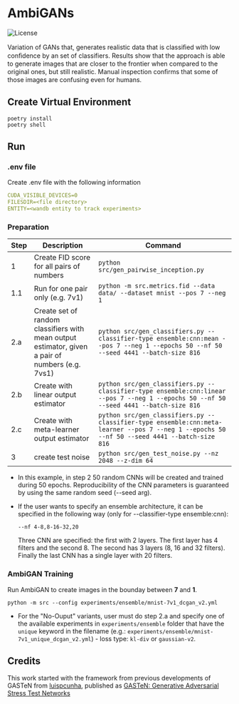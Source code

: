 # AmbiGANs

![License](https://img.shields.io/static/v1?label=license&message=CC-BY-NC-ND-4.0&color=green)

Variation of GANs that, generates realistic data that is classiﬁed with low conﬁdence by an set of classifiers. Results show that the approach is able to generate images that are closer to the frontier when compared to the original ones, but still realistic. Manual inspection conﬁrms that some of those images are confusing even for humans.


## Create Virtual Environment

```ssh
poetry install
poetry shell
```

## Run

### .env file

Create .env file with the following information
```yaml
CUDA_VISIBLE_DEVICES=0
FILESDIR=<file directory>
ENTITY=<wandb entity to track experiments>
```

### Preparation

| Step | Description | Command |
|------|-------------|---------|
| 1    | Create FID score for all pairs of numbers | `python src/gen_pairwise_inception.py` |
| 1.1  | Run for one pair only (e.g. 7v1) | `python -m src.metrics.fid --data data/ --dataset mnist --pos 7 --neg 1` |
| 2.a    | Create set of random classifiers with mean output estimator, given a pair of numbers (e.g. 7vs1) | `python src/gen_classifiers.py --classifier-type ensemble:cnn:mean --pos 7 --neg 1 --epochs 50 --nf 50 --seed 4441 --batch-size 816` |
| 2.b  | Create with linear output estimator | `python src/gen_classifiers.py --classifier-type ensemble:cnn:linear --pos 7 --neg 1 --epochs 50 --nf 50 --seed 4441 --batch-size 816` |
| 2.c  | Create with meta-learner output estimator | `python src/gen_classifiers.py --classifier-type ensemble:cnn:meta-learner --pos 7 --neg 1 --epochs 50 --nf 50 --seed 4441 --batch-size 816` |
| 3    | create test noise | `python src/gen_test_noise.py --nz 2048 --z-dim 64` |

* In this example, in step 2 50 random CNNs will be created and trained during 50 epochs. Reproducibility of the CNN parameters is guaranteed by using the same random seed (--seed arg).

* If the user wants to specify an ensemble architecture, it can be specified in the following way (only for --classifier-type ensemble:cnn):

    ```
    --nf 4-8,8-16-32,20
    ```

    Three CNN are specified: the first with 2 layers. The first layer has 4 filters and the second 8. The second has 3 layers (8, 16 and 32 filters). Finally the last CNN has a single layer with 20 filters.

### AmbiGAN Training

Run AmbiGAN to create images in the bounday between **7** and **1**.

`python -m src --config experiments/ensemble/mnist-7v1_dcgan_v2.yml`

* For the "No-Ouput" variants, user must do step 2.a and specify one of the available experiments in `experiments/ensemble` folder that have the `unique` keyword in the filename (e.g.: `experiments/ensemble/mnist-7v1_unique_dcgan_v2.yml`) - loss type: `kl-div` or `gaussian-v2`.

## Credits


This work started with the framework from previous developments of GASTeN from [luispcunha](https://github.com/luispcunha), published as [GASTeN: Generative Adversarial Stress Test Networks](https://link.springer.com/epdf/10.1007/978-3-031-30047-9_8?sharing_token=XGbq9zmVBDFAEaM4r1AAp_e4RwlQNchNByi7wbcMAY55SAL6inraGCkI72KOuzssTzewKWv51v_1pft7j7WJRbiAzL0vaTmG2vf4gs1QhnZ3lV72H7zSKLWQESXZjq5-1pg77WEnt2EHZaN2b51chvHsO6TW3tiGXSVhUgy87Ts%3D)
